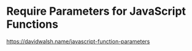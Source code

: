 # Require Parameters for JavaScript Functions









https://davidwalsh.name/javascript-function-parameters

